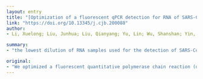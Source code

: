 ```yaml
---
layout: entry
title: "[Optimization of a fluorescent qPCR detection for RNA of SARS-CoV-2]"
link: "https://doi.org/10.13345/j.cjb.200088"
author:
- Li, Xuelong; Liu, Junhua; Liu, Qianyang; Yu, Lin; Wu, Shanshan; Yin, Xiushan

summary:
- "the lowest dilution of RNA samples used for the detection of SARS-CoV-2 RNA could reach 1/10 000. The cycle threshold for samples of clinically diagnosed COVID-19 was lower than 35 or 40. This method can be used in screening and early clinical diagnosis. Our work provides a tool to facilitate rapid and real time detection of COVId-19 RNA. We optimized a fluorescent quantitative polymerase chain reaction (qPCR) assay system."

original:
- "We optimized a fluorescent quantitative polymerase chain reaction (qPCR) assay system for rapid and real time detection of SARS-CoV-2 RNA. The results show that the lowest dilution of RNA samples used for the detection of SARS-CoV-2 RNA could reach 1/10 000 (the initial value is set as 10 ng/muL). Moreover, the cycle threshold (Ct) for samples of clinically diagnosed COVID-19 was lower than 35 or 40. The sensitivity of this method was satisfactory. The results were consistent with those of the COVID-19 detection kit on the market under the same conditions, but the number of cycles required was shortened by about 2. Therefore, the optimized assay developed in this study can be used in screening and early clinical diagnosis. Our work provides a tool to facilitate rapid clinical diagnosis of COVID-19."
---
```


